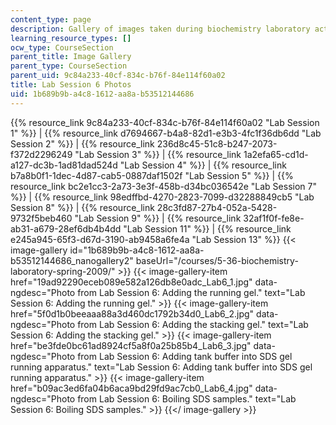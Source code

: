 ```yaml
---
content_type: page
description: Gallery of images taken during biochemistry laboratory activities.
learning_resource_types: []
ocw_type: CourseSection
parent_title: Image Gallery
parent_type: CourseSection
parent_uid: 9c84a233-40cf-834c-b76f-84e114f60a02
title: Lab Session 6 Photos
uid: 1b689b9b-a4c8-1612-aa8a-b53512144686
---
```


{{% resource_link 9c84a233-40cf-834c-b76f-84e114f60a02 "Lab Session 1" %}} | {{% resource_link d7694667-b4a8-82d1-e3b3-4fc1f36db6dd "Lab Session 2" %}} | {{% resource_link 236d8c45-51c8-b247-2073-f372d2296249 "Lab Session 3" %}} | {{% resource_link 1a2efa65-cd1d-a127-dc3b-1ad81dad524d "Lab Session 4" %}} | {{% resource_link b7a8b0f1-1dec-4d87-cab5-0887daf1502f "Lab Session 5" %}} | {{% resource_link bc2e1cc3-2a73-3e3f-458b-d34bc036542e "Lab Session 7" %}} | {{% resource_link 98edffbd-4270-2823-7099-d32288849cb5 "Lab Session 8" %}} | {{% resource_link 28c3fd87-27b4-052a-5428-9732f5beb460 "Lab Session 9" %}} | {{% resource_link 32af1f0f-fe8e-ab31-a679-28ef6db4b4dd "Lab Session 11" %}} | {{% resource_link e245a945-65f3-d67d-3190-ab9458a6fe4a "Lab Session 13" %}}
{{< image-gallery id="1b689b9b-a4c8-1612-aa8a-b53512144686_nanogallery2" baseUrl="/courses/5-36-biochemistry-laboratory-spring-2009/" >}}
{{< image-gallery-item href="19ad92290eceb089e582a126db8e0adc_Lab6_1.jpg" data-ngdesc="Photo from Lab Session 6: Adding the running gel." text="Lab Session 6: Adding the running gel." >}}
{{< image-gallery-item href="5f0d1b0beeaaa88a3d460dc1792b34d0_Lab6_2.jpg" data-ngdesc="Photo from Lab Session 6: Adding the stacking gel." text="Lab Session 6: Adding the stacking gel." >}}
{{< image-gallery-item href="be3fde0bc61ad8924cf5a8f0a25b85b4_Lab6_3.jpg" data-ngdesc="Photo from Lab Session 6: Adding tank buffer into SDS gel running apparatus." text="Lab Session 6: Adding tank buffer into SDS gel running apparatus." >}}
{{< image-gallery-item href="b09ac3ed6fa04b6aca9bd29fd9ac7cb0_Lab6_4.jpg" data-ngdesc="Photo from Lab Session 6: Boiling SDS samples." text="Lab Session 6: Boiling SDS samples." >}}
{{</ image-gallery >}}